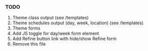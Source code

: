 ### TODO

1. Theme class output (see /templates)
2. Theme schedules output (day, week, location) (see /templates)
3. Theme forms
4. Add JS toggle for day/week form element
5. Add Refine button link with hide/show Refine form
6. Remove this file
